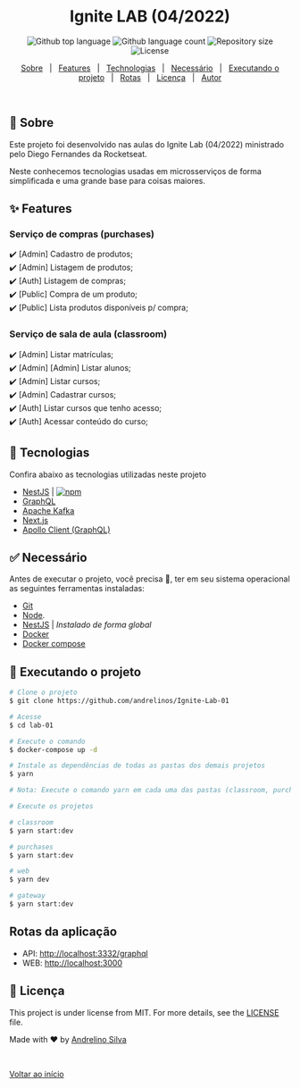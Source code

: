 <h1 align="center">Ignite LAB (04/2022)</h1>

<p align="center">
  <img alt="Github top language" src="https://img.shields.io/github/languages/top/andrelinos/lab-01?color=56BEB8">

  <img alt="Github language count" src="https://img.shields.io/github/languages/count/andrelinos/lab-01?color=56BEB8">

  <img alt="Repository size" src="https://img.shields.io/github/repo-size/andrelinos/lab-01?color=56BEB8">

  <img alt="License" src="https://img.shields.io/github/license/andrelinos/lab-01?color=56BEB8">

  <!-- <img alt="Github issues" src="https://img.shields.io/github/issues/andrelinos/lab-01?color=56BEB8" /> -->

  <!-- <img alt="Github forks" src="https://img.shields.io/github/forks/andrelinos/lab-01?color=56BEB8" /> -->

  <!-- <img alt="Github stars" src="https://img.shields.io/github/stars/andrelinos/lab-01?color=56BEB8" /> -->
</p>

<!-- Status -->

<!-- <h4 align="center"> 
	🚧  Lab 01 🚀 Under construction...  🚧
</h4> 

<hr> -->

<p align="center">
  <a href="#dart-sobre">Sobre</a> &#xa0; | &#xa0;
  <a href="#sparkles-features">Features</a> &#xa0; | &#xa0;
  <a href="#rocket-tecnologias">Technologias</a> &#xa0; | &#xa0;
  <a href="#white_check_mark-necess%C3%A1rio">Necessário</a> &#xa0; | &#xa0;
  <a href="#checkered_flag-executando-o-projeto">Executando o projeto</a> &#xa0; | &#xa0;
  <a href="#rotas">Rotas</a> &#xa0; | &#xa0;
  <a href="#memo-licenca">Licença</a> &#xa0; | &#xa0;
  <a href="https://github.com/andrelinos" target="_blank">Autor</a>
</p>

<br>

## :dart: Sobre ##

Este projeto foi desenvolvido nas aulas do Ignite Lab (04/2022) ministrado pelo Diego Fernandes da Rocketseat.

Neste conhecemos tecnologias usadas em microsserviços de forma simplificada e uma grande base para coisas maiores.

## :sparkles: Features ##

### Serviço de compras (purchases) ##

:heavy_check_mark: [Admin] Cadastro de produtos;\
:heavy_check_mark: [Admin] Listagem de produtos;\
:heavy_check_mark: [Auth] Listagem de compras;\
:heavy_check_mark: [Public] Compra de um produto;\
:heavy_check_mark: [Public] Lista produtos disponíveis p/ compra;

### Serviço de sala de aula (classroom) ##

:heavy_check_mark: [Admin] Listar matrículas;\
:heavy_check_mark: [Admin] [Admin] Listar alunos;\
:heavy_check_mark: [Admin] Listar cursos;\
:heavy_check_mark: [Admin] Cadastrar cursos;\
:heavy_check_mark: [Auth] Listar cursos que tenho acesso;\
:heavy_check_mark: [Auth] Acessar conteúdo do curso;

## :rocket: Tecnologias ##

Confira abaixo as tecnologias utilizadas neste projeto

- [NestJS](https://nestjs.com/) | [![npm](https://img.shields.io/npm/v/nestjs)](https://www.npmjs.com/package/nestjs)
- [GraphQL](https://graphql.org/)
- [Apache Kafka](https://kafka.apache.org/)
- [Next.js](https://nextjs.org/)
- [Apollo Client (GraphQL)](https://www.apollographql.com/)

## :white_check_mark: Necessário ##

Antes de executar o projeto, você precisa :checkered_flag:, ter em seu sistema operacional as seguintes ferramentas instaladas:

- [Git](https://git-scm.com)
- [Node](https://nodejs.org/en/).
- [NestJS](https://nestjs.com/) | <i>Instalado de forma global</i>
- [Docker](https://docs.docker.com/)
- [Docker compose](https://docs.docker.com/compose/install/)

## :checkered_flag: Executando o projeto ##

```bash
# Clone o projeto
$ git clone https://github.com/andrelinos/Ignite-Lab-01

# Acesse
$ cd lab-01

# Execute o comando 
$ docker-compose up -d

# Instale as dependências de todas as pastas dos demais projetos
$ yarn

# Nota: Execute o comando yarn em cada uma das pastas (classroom, purchases, gateway, web)

# Execute os projetos

# classroom
$ yarn start:dev

# purchases
$ yarn start:dev

# web
$ yarn dev

# gateway
$ yarn start:dev

```

## Rotas da aplicação ##

- API: <http://localhost:3332/graphql>
- WEB: <http://localhost:3000>

## :memo: Licença ##

This project is under license from MIT. For more details, see the [LICENSE](LICENSE.md) file.

Made with :heart: by <a href="https://github.com/andrelinos" target="_blank">Andrelino Silva</a>

&#xa0;

<a href="#top">Voltar ao início</a>
